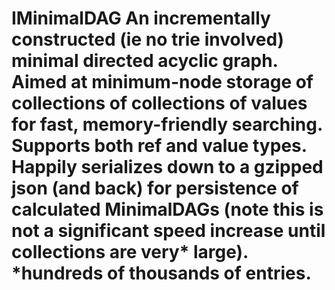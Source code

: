 # IMinimalDAG An incrementally constructed (ie no trie involved) minimal directed acyclic graph. Aimed at minimum-node storage of collections of collections of values for fast, memory-friendly searching. Supports both ref and value types. Happily serializes down to a gzipped json (and back) for persistence of calculated MinimalDAGs (note this is not a significant speed increase until collections are very* large). *hundreds of thousands of entries.
